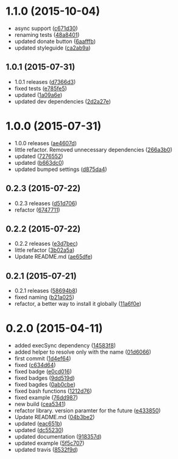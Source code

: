 <a name="1.1.0"></a>
# 1.1.0 (2015-10-04)


* async support ([c671d30](https://github.com/kikobeats/force-require/commit/c671d30))
* renaming tests ([48a8401](https://github.com/kikobeats/force-require/commit/48a8401))
* updated donate button ([6aafffb](https://github.com/kikobeats/force-require/commit/6aafffb))
* updated styleguide ([ca2ab9a](https://github.com/kikobeats/force-require/commit/ca2ab9a))



<a name="1.0.1"></a>
## 1.0.1 (2015-07-31)


* 1.0.1 releases ([d7366d3](https://github.com/kikobeats/force-require/commit/d7366d3))
* fixed tests ([e785fe5](https://github.com/kikobeats/force-require/commit/e785fe5))
* updated ([1a09a6e](https://github.com/kikobeats/force-require/commit/1a09a6e))
* updated dev dependencies ([2d2a27e](https://github.com/kikobeats/force-require/commit/2d2a27e))



<a name="1.0.0"></a>
# 1.0.0 (2015-07-31)


* 1.0.0 releases ([ae4607d](https://github.com/kikobeats/force-require/commit/ae4607d))
* little refactor. Removed unnecessary dependencies ([266a3b0](https://github.com/kikobeats/force-require/commit/266a3b0))
* updated ([7276552](https://github.com/kikobeats/force-require/commit/7276552))
* updated ([b663dc0](https://github.com/kikobeats/force-require/commit/b663dc0))
* updated bumped settings ([d875da4](https://github.com/kikobeats/force-require/commit/d875da4))



<a name="0.2.3"></a>
## 0.2.3 (2015-07-22)


* 0.2.3 releases ([d51d706](https://github.com/kikobeats/force-require/commit/d51d706))
* refactor ([6747711](https://github.com/kikobeats/force-require/commit/6747711))



<a name="0.2.2"></a>
## 0.2.2 (2015-07-22)


* 0.2.2 releases ([e3d7bec](https://github.com/kikobeats/force-require/commit/e3d7bec))
* little refactor ([3b02a5a](https://github.com/kikobeats/force-require/commit/3b02a5a))
* Update README.md ([ae65dfe](https://github.com/kikobeats/force-require/commit/ae65dfe))



<a name="0.2.1"></a>
## 0.2.1 (2015-07-21)


* 0.2.1 releases ([58694b8](https://github.com/kikobeats/force-require/commit/58694b8))
* fixed naming ([b21a025](https://github.com/kikobeats/force-require/commit/b21a025))
* refactor, a better way to install it globally ([11a6f0e](https://github.com/kikobeats/force-require/commit/11a6f0e))



<a name="0.2.0"></a>
# 0.2.0 (2015-04-11)


* added execSync dependency ([14583f8](https://github.com/kikobeats/force-require/commit/14583f8))
* added helper to resolve only with the name ([01d6066](https://github.com/kikobeats/force-require/commit/01d6066))
* first commit ([1d4ef64](https://github.com/kikobeats/force-require/commit/1d4ef64))
* fixed ([c634d64](https://github.com/kikobeats/force-require/commit/c634d64))
* fixed badge ([e0cd016](https://github.com/kikobeats/force-require/commit/e0cd016))
* fixed badges ([9dd519d](https://github.com/kikobeats/force-require/commit/9dd519d))
* fixed bagdes ([0ab0cbe](https://github.com/kikobeats/force-require/commit/0ab0cbe))
* fixed bash functions ([1212d76](https://github.com/kikobeats/force-require/commit/1212d76))
* fixed example ([76dd987](https://github.com/kikobeats/force-require/commit/76dd987))
* new build ([cea5341](https://github.com/kikobeats/force-require/commit/cea5341))
* refactor library. version paramter for the future ([e433850](https://github.com/kikobeats/force-require/commit/e433850))
* Update README.md ([04b3be2](https://github.com/kikobeats/force-require/commit/04b3be2))
* updated ([eac651b](https://github.com/kikobeats/force-require/commit/eac651b))
* updated ([dc55230](https://github.com/kikobeats/force-require/commit/dc55230))
* updated documentation ([918357d](https://github.com/kikobeats/force-require/commit/918357d))
* updated example ([5f5c707](https://github.com/kikobeats/force-require/commit/5f5c707))
* updated travis ([8532f9d](https://github.com/kikobeats/force-require/commit/8532f9d))



